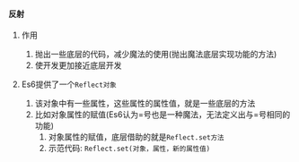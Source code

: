 
#### 反射

1. 作用
   1) 抛出一些底层的代码，减少魔法的使用(抛出魔法底层实现功能的方法)
   2) 使开发更加接近底层开发

2. Es6提供了一个`Reflect对象`
   1) 该对象中有一些属性，这些属性的属性值，就是一些底层的方法
   2) 比如对象属性的赋值(Es6认为=号也是一种魔法，无法定义出与=号相同的功能)
      1) 对象属性的赋值，底层借助的就是`Reflect.set方法`
      2) 示范代码: `Reflect.set(对象，属性，新的属性值)`


